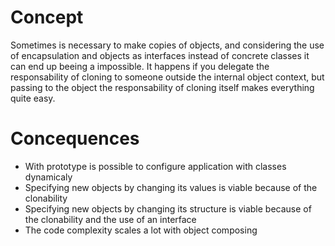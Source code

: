# Concept

Sometimes is necessary to make copies of objects, and considering the use of encapsulation and objects as interfaces instead of concrete classes it can end up beeing a impossible. It happens if you delegate the responsability of cloning to someone outside the internal object context, but passing to the object the responsability of cloning itself makes everything quite easy.

# Concequences

- With prototype is possible to configure application with classes dynamicaly
- Specifying new objects by changing its values is viable because of the clonability
- Specifying new objects by changing its structure is viable because of the clonability and the use of an interface 
- The code complexity scales a lot with object composing 